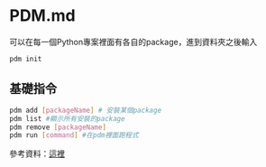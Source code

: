 # PDM.md

可以在每一個Python專案裡面有各自的package，進到資料夾之後輸入
~~~
pdm init
~~~

## 基礎指令

~~~bash
pdm add [packageName] # 安裝某個package
pdm list #顯示所有安裝的package
pdm remove [packageName]
pdm run [command] #在pdm裡面跑程式
~~~

參考資料：[這裡](https://iswbm.com/677.html#2_PDM)
